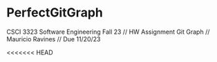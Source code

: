 # PerfectGitGraph
CSCI 3323 Software Engineering Fall 23 // HW Assignment Git Graph // Mauricio Ravines // Due 11/20/23

<<<<<<< HEAD
<!--3rd commit reference 0>
<!--4th commit reference 3>
<<<<<<< HEAD
=======
<!--1st commit reference 0>
<!--2nd commit reference 1>
>>>>>>> main

<!--6th commit reference 5>
=======
<!--7th commit reference 4>
<!--8th commit reference 7>
<!--9th commit reference 8>
>>>>>>> origin/bug-fix-experimental
